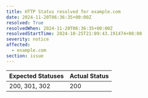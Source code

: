 ```yaml
---
title: HTTP Status resolved for example.com
date: 2024-11-20T06:36:35+00:00Z
resolved: True
resolvedWhen: 2024-11-20T06:36:35+00:00Z
resolvedStartTime: 2024-10-25T21:09:43.191474+00:00
severity: notice
affected:
  - example.com
section: issue
---
```


| Expected Statuses | Actual Status  |
|-------------------|----------------|
| 200, 301, 302 | 200 |
